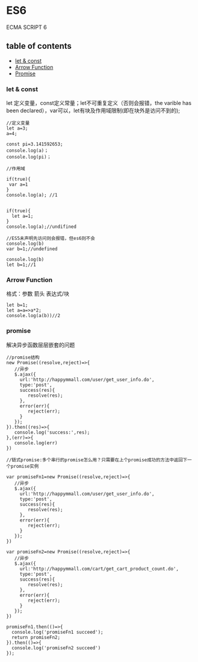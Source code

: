 # ES6
ECMA SCRIPT 6

## table of contents
+ [let & const]()
+ [Arrow Function]()
+ [Promise]()

### let & const
let 定义变量，const定义常量；let不可重复定义（否则会报错，the varible has been declared），var可以，let有块及作用域限制(即在块外是访问不到的);
```
//定义变量
let a=3;
a=4;

const pi=3.141592653;
console.log(a)；
console.log(pi)；

//作用域

if(true){
 var a=1
}
console.log(a); //1


if(true){
  let a=1;
}
console.log(a);//undifined

//ES5未声明先访问则会报错，但es6则不会
console.log(b)
var b=1;//undefined

console.log(b)
let b=1;//1
```

### Arrow Function
格式：参数 箭头 表达式/块
```
let b=1;
let a=a=>a*2;
console.log(a(b))//2
```
### promise
解决异步函数层层嵌套的问题
```
//promise结构
new Promise((resolve,reject)=>{
   //异步
   $.ajax({
     url:'http://happymmall.com/user/get_user_info.do',
     type:'post',
     success(res){
        resolve(res);
     },
     error(err){
        reject(err);
     }
   });
}).then((res)=>{
   console.log('success:',res);
},(err)=>{
   console.log(err)
})

//链式promise:多个串行的promise怎么用？只需要在上个promise成功的方法中返回下一个promise实例

var promiseFn1=new Promise((resolve,reject)=>{
   //异步
   $.ajax({
     url:'http://happymmall.com/user/get_user_info.do',
     type:'post',
     success(res){
        resolve(res);
     },
     error(err){
        reject(err);
     }
   });
})

var promiseFn2=new Promise((resolve,reject)=>{
   //异步
   $.ajax({
     url:'http://happymmall.com/cart/get_cart_product_count.do',
     type:'post',
     success(res){
        resolve(res);
     },
     error(err){
        reject(err);
     }
   });
})

promiseFn1.then(()=>{
  console.log('promiseFn1 succeed');
  return promiseFn2;
}).then(()=>{
  console.log('promiseFn2 succeed')
});
```
